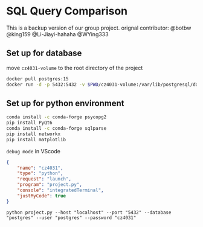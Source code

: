 # SQL Query Comparison

This is a backup version of our group project.
orignal contributor:
@botbw
@king159
@Li-Jiayi-hahaha
@WYing333

## Set up for database

move `cz4031-volume` to the root directory of the project

``` bash
docker pull postgres:15
docker run -d -p 5432:5432 -v $PWD/cz4031-volume:/var/lib/postgresql/data --name postgresql -e POSTGRES_PASSWORD=cz4031 postgres:15
```

## Set up for python environment

``` bash
conda install -c conda-forge psycopg2
pip install PyQt6
conda install -c conda-forge sqlparse
pip install networkx
pip install matplotlib
```

`debug mode` in VScode

``` json
{
    "name": "cz4031",
    "type": "python",
    "request": "launch",
    "program": "project.py",
    "console": "integratedTerminal",
    "justMyCode": true
}
```

```
python project.py --host "localhost" --port "5432" --database "postgres" --user "postgres" --password "cz4031"
```
